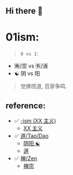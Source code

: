 ## Hi there 👋



# 01ism:

> `0 vs 1`:

- 🈚️/🈳 vs 🈶/🈵
- ☯️ 阴 vs 阳

> 觉佛悟道, 百家争鸣.





## reference:

- ✅ [-ism (XX 主义)](https://en.wikipedia.org/wiki/-ism)
    - [XX 主义](https://zh.wikipedia.org/wiki/%E4%B8%BB%E4%B9%89)
- ✅ [道/Tao/Dao](https://en.wikipedia.org/wiki/Tao)
    - [阴阳 ☯️](https://zh.wikipedia.org/wiki/%E9%98%B4%E9%98%B3) 
    - [道](https://zh.wikipedia.org/wiki/%E9%81%93)
- ✅ [禅/Zen](https://en.wikipedia.org/wiki/Zen)
   - [禅宗](https://zh.wikipedia.org/zh-tw/%E7%A6%85%E5%AE%97)


<!--

**Here are some ideas to get you started:**

🙋‍♀️ A short introduction - what is your organization all about?
🌈 Contribution guidelines - how can the community get involved?
👩‍💻 Useful resources - where can the community find your docs? Is there anything else the community should know?
🍿 Fun facts - what does your team eat for breakfast?
🧙 Remember, you can do mighty things with the power of [Markdown](https://docs.github.com/github/writing-on-github/getting-started-with-writing-and-formatting-on-github/basic-writing-and-formatting-syntax)
-->
